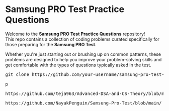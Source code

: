 # Samsung PRO Test Practice Questions

Welcome to the **Samsung PRO Test Practice Questions** repository!  
This repo contains a collection of coding problems curated specifically for those preparing for the **Samsung PRO Test**.

Whether you're just starting out or brushing up on common patterns, these problems are designed to help you improve your problem-solving skills and get comfortable with the types of questions typically asked in the test.


<pre>git clone https://github.com/your-username/samsung-pro-test-practice.git</pre>p
<pre>https://github.com/teja963/Advanced-DSA-and-CS-Theory/blob/master/Samsung%20R%20%26%20D/SwC-Pro-main/</pre>
<pre>https://github.com/NayakPenguin/Samsung-Pro-Test/blob/main/</pre>
